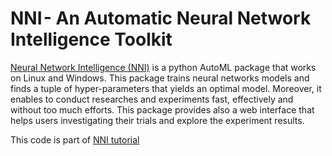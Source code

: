 # NNI - An Automatic Neural Network Intelligence Toolkit

[Neural Network Intelligence (NNI)](https://github.com/microsoft/nni) is a python AutoML package that works on Linux and Windows. This package trains neural networks models and finds a tuple of hyper-parameters that yields an optimal model. Moreover, it enables to conduct researches and experiments fast, effectively and without too much efforts. 
This package provides also a web interface that helps users investigating their trials and explore the experiment results.


This code is part of [NNI tutorial](https://medium.com/@galhever/nni-an-automl-toolkit-e0e4234ebf12)


